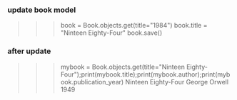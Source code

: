### update book model
>>> book = Book.objects.get(title="1984")
>>> book.title = "Ninteen Eighty-Four"
>>> book.save()
### after update
>>> mybook = Book.objects.get(title="Ninteen Eighty-Four");print(mybook.title);print(mybook.author);print(mybook.publication_year)
Ninteen Eighty-Four
George Orwell
1949